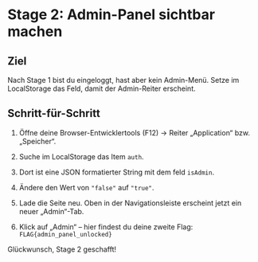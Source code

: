 # Stage 2: Admin-Panel sichtbar machen

## Ziel
Nach Stage 1 bist du eingeloggt, hast aber kein Admin-Menü. Setze im LocalStorage das Feld, damit der Admin-Reiter erscheint.

## Schritt-für-Schritt

1. Öffne deine Browser-Entwicklertools (F12) → Reiter „Application“ bzw. „Speicher“.
2. Suche im LocalStorage das Item `auth`.
3. Dort ist eine JSON formatierter String mit dem feld `isAdmin`.
3. Ändere den Wert von `"false"` auf `"true"`.
4. Lade die Seite neu. Oben in der Navigationsleiste erscheint jetzt ein neuer „Admin“-Tab.

5. Klick auf „Admin“ – hier findest du deine zweite Flag:
`FLAG{admin_panel_unlocked}`

Glückwunsch, Stage 2 geschafft!  